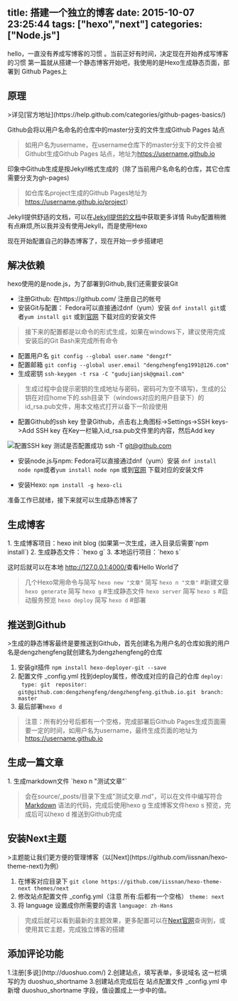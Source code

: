 title: 搭建一个独立的博客
date: 2015-10-07 23:25:44
tags: ["hexo","next"]
categories: ["Node.js"]
---
hello，一直没有养成写博客的习惯 。当前正好有时间，决定现在开始养成写博客的习惯
第一篇就从搭建一个静态博客开始吧，我使用的是Hexo生成静态页面，部署到 Github Pages上

<h2 id="theory">原理</h2>
>详见[官方地址](https://help.github.com/categories/github-pages-basics/)

Github会将以用户名命名的仓库中的master分支的文件生成Github Pages 站点

>如用户名为username，在username仓库下的master分支下的文件会被Githubt生成Github Pages 站点，地址为<https://username.github.io>

印象中Github生成是按Jekyll格式生成的（除了当前用户名命名的仓库，其它仓库需要分支为gh-pages)

>如仓库名project生成的Github Pages地址为<https://username.github.io/project>）

Jekyll提供舒适的文档，可以在[Jekyll提供的文档](http://jekyll.bootcss.com/)中获取更多详情
Ruby配置稍微有点麻烦,所以我并没有使用Jekyll，而是使用Hexo

现在开始配置自己的静态博客了，现在开始一步步搭建吧
<h2 id="depend">解决依赖</h2>
hexo使用的是node.js，为了部署到Github,我们还需要安装Git

+ 注册Github:
在https://github.com/ 注册自己的帐号
+ 安装Git与配置：
Fedora可以直接通过dnf（yum）安装
`dnf install git`或者`yum install git`
或到[官网](http://www.git-scm.com/download) 下载对应的安装文件

>接下来的配置都是以命令的形式生成，如果在windows下，建议使用完成安装后的Git Bash来完成所有命令

 + 配置用户名 `git config --global user.name "dengzf"`
 + 配置邮箱 `git config --global user.email "dengzhengfeng1991@126.com"`
 + 生成密钥 `ssh-keygen -t rsa -C "gudujianjsk@gmail.com"`

>生成过程中会提示密钥的生成地址与密码，密码可为空不填写)，生成的公钥在对应home下的.ssh目录下（windows对应的用户目录下）的id_rsa.pub文件，用本文格式打开以备下一阶段使用

+ 配置Github的ssh key
登录Github，点击右上角图标->Settings->SSH keys->Add SSH key 在Key一栏输入id_rsa.pub文件里的内容，然后Add key

![配置SSH key](/img/hexo/sshkey.png)
测试是否配置成功 ssh -T git@github.com

+ 安装node.js与npm:
Fedora可以直接通过dnf（yum）安装 
`dnf install node npm`或者`yum install node npm`
或到[官网](https://nodejs.org/en/download) 下载对应的安装文件

+ 安装Hexo:
`npm install -g hexo-cli`

准备工作已就绪，接下来就可以生成静态博客了
<h2 id="init">生成博客</h2>
1. 生成博客项目：hexo init blog (如果第一次生成，进入目录后需要`npm install`)
2. 生成静态文件：`hexo g`
3. 本地运行项目：`hexo s`

这时后就可以在本地 <http://127.0.0.1:4000/>查看Hello World了
>几个Hexo常用命令与简写
`hexo new "文章"` 简写 `hexo n "文章"` #新建文章
`hexo generate` 简写 `hexo g` #生成静态文件
`hexo server` 简写 `hexo s` #启动服务预览
`hexo deploy` 简写 `hexo d` #部署

<h2 id="deployer">推送到Github</h2>
>生成的静态博客最终是要推送到Github，首先创建名为用户名的仓库如我的用户名是dengzhengfeng就创建名为dengzhengfeng的仓库

1. 安装git插件
`npm install hexo-deployer-git --save`
2. 配置文件 _config.yml
找到deploy属性，修改成对应的自己的仓库
`deploy:`
&nbsp;&nbsp;`type: git`
&nbsp;&nbsp;`repositor: git@github.com:dengzhengfeng/dengzhengfeng.github.io.git`
&nbsp;&nbsp;`branch: master`
3. 最后部署`hexo d`

>注意：所有的分号后都有一个空格，完成部署后Github Pages生成页面需要一定的时间，如用户名为username，最终生成页面的地址为<https://username.github.io>

<h2 id="article">生成一篇文章</h2>
1. 生成markdown文件
`hexo n "测试文章"`

>会在source/_posts/目录下生成"测试文章.md"，可以在文件中编写符合[Markdown](http://wowubuntu.com/markdown/) 语法的代码，完成后使用hexo g 生成博客文件hexo s 预览，完成后可以hexo d 推送到Github完成

<h2 id="next">安装Next主题</h2>
>主题能让我们更方便的管理博客（以[Next](https://github.com/iissnan/hexo-theme-next)为例）

1. 在博客对应目录下
 `git clone https://github.com/iissnan/hexo-theme-next themes/next`
2. 修改站点配置文件 _config.yml（注意 所有:后都有一个空格）
`theme: next`
3. 将 language 设置成你所需要的语言
`language: zh-Hans`

>完成后就可以看到最新的主题效果，更多配置可以在[Next官网](https://github.com/iissnan/hexo-theme-next)查询到，或使用其它主题，完成独立博客的搭建

<h2 id="duoshuo">添加评论功能</h2>
1.注册[多说](http://duoshuo.com/)
2.创建站点，填写表单，多说域名 这一栏填写的为 duoshuo_shortname
3.创建站点完成后在 站点配置文件 _config.yml 中新增 duoshuo_shortname 字段，值设置成上一步中的值。
